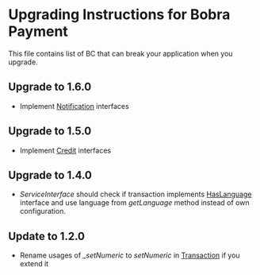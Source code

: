 Upgrading Instructions for Bobra Payment
========================================
This file contains list of BC that can break your application when you upgrade.

Upgrade to 1.6.0
----------------
- Implement [Notification](./src/Notification) interfaces

Upgrade to 1.5.0
----------------
- Implement [Credit](./src/Credit) interfaces

Upgrade to 1.4.0
----------------
- *ServiceInterface* should check if transaction implements [HasLanguage](./src/HasLanguage.php)
interface and use language from *getLanguage* method instead of own configuration.

Update to 1.2.0
-----------------
- Rename usages of *_setNumeric* to *setNumeric* in [Transaction](./src/Transaction.php)
if you extend it
